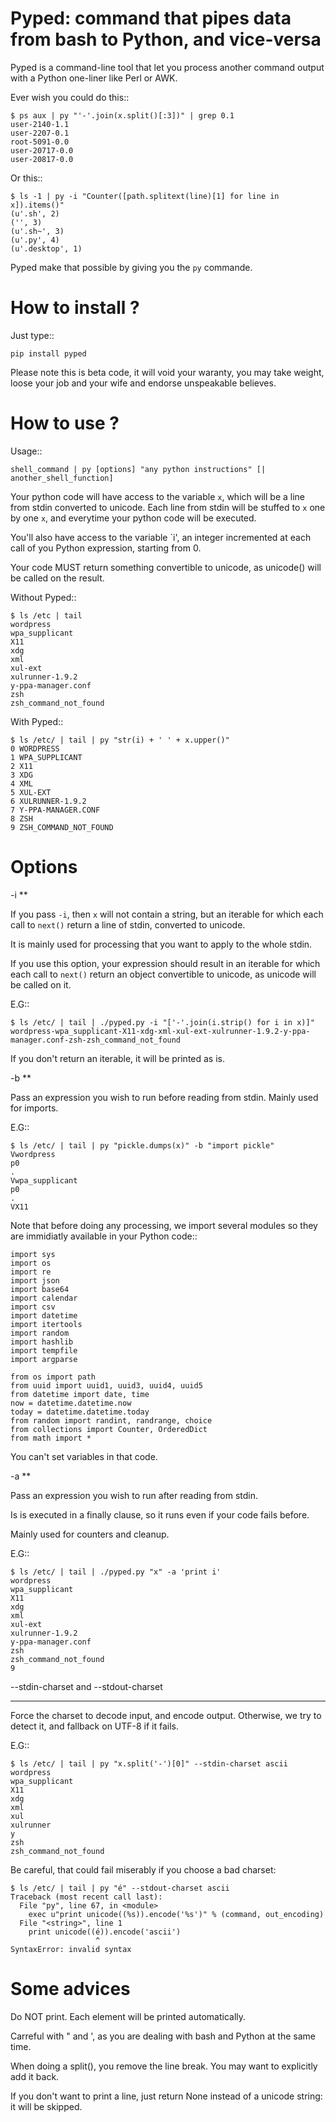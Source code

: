 Pyped: command that pipes data from bash to Python, and vice-versa
=================================================================

Pyped is a command-line tool that let you process another command output with a Python one-liner like Perl or AWK.

Ever wish you could do this::

    $ ps aux | py "'-'.join(x.split()[:3])" | grep 0.1
    user-2140-1.1
    user-2207-0.1
    root-5091-0.0
    user-20717-0.0
    user-20817-0.0

Or this::

    $ ls -1 | py -i "Counter([path.splitext(line)[1] for line in x]).items()"
    (u'.sh', 2)
    ('', 3)
    (u'.sh~', 3)
    (u'.py', 4)
    (u'.desktop', 1)


Pyped make that possible by giving you the `py` commande.

How to install ?
=================

Just type::

    pip install pyped

Please note this is beta code, it will void your waranty, you may take weight,
loose your job and your wife and endorse unspeakable believes.

How to use ?
=============

Usage::

    shell_command | py [options] "any python instructions" [| another_shell_function]

Your python code will have access to the variable `x`, which will be a line from
stdin converted to unicode. Each line from stdin will be stuffed to `x` one by
one `x`, and everytime your python code will be executed.

You'll also have access to the variable `i', an integer incremented at each
call of you Python expression, starting from 0.

Your code MUST return something convertible to unicode, as unicode() will be called on the result.

Without Pyped::

    $ ls /etc | tail
    wordpress
    wpa_supplicant
    X11
    xdg
    xml
    xul-ext
    xulrunner-1.9.2
    y-ppa-manager.conf
    zsh
    zsh_command_not_found

With Pyped::

    $ ls /etc/ | tail | py "str(i) + ' ' + x.upper()"
    0 WORDPRESS
    1 WPA_SUPPLICANT
    2 X11
    3 XDG
    4 XML
    5 XUL-EXT
    6 XULRUNNER-1.9.2
    7 Y-PPA-MANAGER.CONF
    8 ZSH
    9 ZSH_COMMAND_NOT_FOUND

Options
=======

-i
**

If you pass `-i`, then `x` will not contain a string, but an iterable for which
each call to `next()` return a line of stdin, converted to unicode.

It is mainly used for processing that you want to apply to the whole stdin.

If you use this option, your expression should result in an iterable for which
each call to `next()` return an object convertible to unicode, as unicode
will be called on it.

E.G::

    $ ls /etc/ | tail | ./pyped.py -i "['-'.join(i.strip() for i in x)]"
    wordpress-wpa_supplicant-X11-xdg-xml-xul-ext-xulrunner-1.9.2-y-ppa-manager.conf-zsh-zsh_command_not_found

If you don't return an iterable, it will be printed as is.

-b
**

Pass an expression you wish to run before reading from stdin.
Mainly used for imports.

E.G::

    $ ls /etc/ | tail | py "pickle.dumps(x)" -b "import pickle"
    Vwordpress
    p0
    .
    Vwpa_supplicant
    p0
    .
    VX11


Note that before doing any processing, we import several modules so they are
immidiatly available in your Python code::

    import sys
    import os
    import re
    import json
    import base64
    import calendar
    import csv
    import datetime
    import itertools
    import random
    import hashlib
    import tempfile
    import argparse

    from os import path
    from uuid import uuid1, uuid3, uuid4, uuid5
    from datetime import date, time
    now = datetime.datetime.now
    today = datetime.datetime.today
    from random import randint, randrange, choice
    from collections import Counter, OrderedDict
    from math import *

You can't set variables in that code.

-a
**

Pass an expression you wish to run after reading from stdin.

Is is executed in a finally clause, so it runs even if your code fails before.

Mainly used for counters and cleanup.

E.G::

    $ ls /etc/ | tail | ./pyped.py "x" -a 'print i'
    wordpress
    wpa_supplicant
    X11
    xdg
    xml
    xul-ext
    xulrunner-1.9.2
    y-ppa-manager.conf
    zsh
    zsh_command_not_found
    9


--stdin-charset and --stdout-charset
************************************

Force the charset to decode input, and encode output. Otherwise, we try to
detect it, and fallback on UTF-8 if it fails.

E.G::

    $ ls /etc/ | tail | py "x.split('-')[0]" --stdin-charset ascii
    wordpress
    wpa_supplicant
    X11
    xdg
    xml
    xul
    xulrunner
    y
    zsh
    zsh_command_not_found

Be careful, that could fail miserably if you choose a bad charset:

    $ ls /etc/ | tail | py "é" --stdout-charset ascii
    Traceback (most recent call last):
      File "py", line 67, in <module>
        exec u"print unicode((%s)).encode('%s')" % (command, out_encoding)
      File "<string>", line 1
        print unicode((é)).encode('ascii')
                       ^
    SyntaxError: invalid syntax

Some advices
=============

Do NOT print. Each element will be printed automatically.

Carreful with " and ', as you are dealing with bash and Python at the same time.

When doing a split(), you remove the line break. You may want to explicitly add it back.

If you don't want to print a line, just return None instead of a unicode string: it will be skipped.

